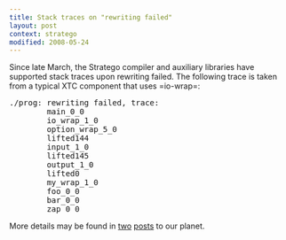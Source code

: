 ```yaml
---
title: Stack traces on "rewriting failed"
layout: post
context: stratego
modified: 2008-05-24
---
```


Since late March, the Stratego compiler and auxiliary libraries have 
supported stack traces upon rewriting failed. The following trace is
taken from a typical XTC component that uses =io-wrap=: 

<pre>
./prog: rewriting failed, trace:
        main_0_0
        io_wrap_1_0
        option_wrap_5_0
        lifted144
        input_1_0
        lifted145
        output_1_0
        lifted0
        my_wrap_1_0
        foo_0_0
        bar_0_0
        zap_0_0
</pre>

More details may be found in 
[two](http://journal.boblycat.org/node/2937)
[posts](http://journal.boblycat.org/node/2934) to our planet.

